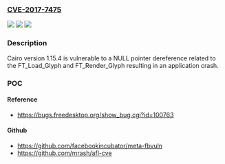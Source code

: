 ### [CVE-2017-7475](https://cve.mitre.org/cgi-bin/cvename.cgi?name=CVE-2017-7475)
![](https://img.shields.io/static/v1?label=Product&message=Cairo&color=blue)
![](https://img.shields.io/static/v1?label=Version&message=n%2Fa&color=blue)
![](https://img.shields.io/static/v1?label=Vulnerability&message=NULL%20pointer%20dereference&color=brighgreen)

### Description

Cairo version 1.15.4 is vulnerable to a NULL pointer dereference related to the FT_Load_Glyph and FT_Render_Glyph resulting in an application crash.

### POC

#### Reference
- https://bugs.freedesktop.org/show_bug.cgi?id=100763

#### Github
- https://github.com/facebookincubator/meta-fbvuln
- https://github.com/mrash/afl-cve


